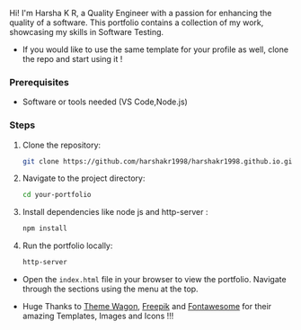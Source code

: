 Hi! I'm Harsha K R, a Quality Engineer with a passion for enhancing the quality of a software. This portfolio contains a collection of my work, showcasing my skills in Software Testing.

- If you would like to use the same template for your profile as well, clone the repo and start using it ! 


### Prerequisites
- Software or tools needed (VS Code,Node.js)

### Steps
1. Clone the repository:
   ```bash
   git clone https://github.com/harshakr1998/harshakr1998.github.io.git
   ```
2. Navigate to the project directory:
   ```bash
   cd your-portfolio
   ```
3. Install dependencies like node js and http-server :
   ```bash
   npm install 
   ```
4. Run the portfolio locally:
   ```bash
   http-server
   ```

- Open the ``` index.html ``` file in your browser to view the portfolio. Navigate through the sections using the menu at the top.

- Huge Thanks to [Theme Wagon](https://themewagon.com/themes/free-bootstrap-portfolio-website-template-meyawo/), [Freepik](https://www.freepik.com/) and [Fontawesome](https://fontawesome.com/) for their amazing Templates, Images and Icons !!!